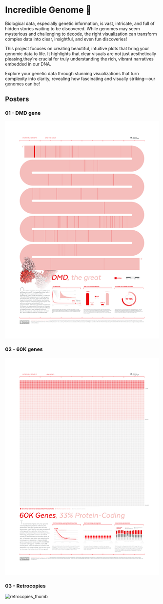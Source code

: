 # Incredible Genome 🧬

Biological data, especially genetic information, is vast, intricate, and full of hidden stories waiting to be discovered. While genomes may seem mysterious and challenging to decode, the right visualization can transform complex data into clear, insightful, and even fun discoveries!

This project focuses on creating beautiful, intuitive plots that bring your genomic data to life. It highlights that clear visuals are not just aesthetically pleasing,they're crucial for truly understanding the rich, vibrant narratives embedded in our DNA.

Explore your genetic data through stunning visualizations that turn complexity into clarity, revealing how fascinating and visually striking—our genomes can be!

## Posters

### 01 - DMD gene
![dmd_thumb](thumbs/01_dmd_gene.png)

### 02 - 60K genes
![60kprotein_thumb](thumbs/02_60k_genes.png)

### 03 - Retrocopies
![retrocopies_thumb](thumbs/03_retrocopies.png)

